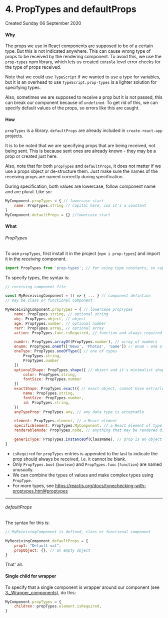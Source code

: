 # 4. PropTypes and defaultProps
Created Sunday 06 September 2020

#### Why
The props we use in React components are supposed to be of a certain type. But this is not indicated anywhere. This can cause wrong type of props to be received by the rendering component. To avoid this, we use the `prop-types` npm library, which lets us created `console` level error checks for the type of props received.

Note that we could use `TypeScript` if we wanted to use a type for variables, but it is an overhead to use `TypeScript`. `prop-types` is a lighter solution for specifying types.

Also, sometimes we are supposed to receive a prop but it is not passed, this can break our component because of `undefined`. To get rid of this, we can specify default values of the props, so errors like this are caught.

#### How
`propTypes` is a library.
`defaultProps` are already included in `create-react-app` projects.

It is to be noted that we are specifying props that are being received, not being sent. This is because sent ones are already known - they may be a prop or created just here.

Also, note that for both `propTypes` and `defaultProps`, it does not matter if we use a props object or de-structure them. Just make sure the names of the receiving props are named correctly during specification.

During specification, both values are lowercase, follow component name and are plural. Like so:
```jsx
MyComponent.propTypes = { // lowercase start
	name: PropTypes.string // capital here, coz it's a constant
}
MyComponent.defaultProps = {} //lowercase start
```

#### What
###### PropTypes
To use `propTypes`, first install it in the project (`npm i prop-types`) and import it in the *receiving* component.
```jsx
import PropTypes from 'prop-types'; // for using type constants, so capital
```

To specify types, the syntax is:
```jsx
// receiving component file

const MyReceivingComponent = () => { ... } // component defintion
// may be class or functional component

MyReceivingComponent.propTypes = { // lowercase propTypes
	name: PropTypes.string, // optional string
	obj: PropTypes.object, // object
	age: PropTypes.number, // optional number
	rarr: PropTypes.array, // optional array
	action: PropTypes.func.isRequired, // function and always required

	numArr: PropTypes.arrayOf(PropTypes.number), // array of numbers
	enumm: PropTypes.oneOf(['News', 'Photos', 'Game']) // enum - one of values
	oneType: PropTypes.oneOfType([ // one of types
		PropTypes.string,
		PropTypes.number
	])
	optionalShape: PropTypes.shape({ // object and it's minimalist shape. Can be nested. More name-value pairs could be added.
		color: PropTypes.string,
		fontSize: PropTypes.number
	})
	exactShape: PropTypes.exact({ // exact object, cannot have extra/less name value pairs
		name: PropTypes.string,
		fontSize: PropTypes.number,
		id: PropTypes.string,
	})
	anyTypeProp: PropTypes.any, // any data type is acceptable

	element: PropTypes.element, // a React element
	specificElement: PropTypes.MyComponent, // a React element of type MyComponent
	renderableNode: PropTypes.node, // anything that may be rendered directly

	genericType: PropTypes.instanceOf(ClassName), // prop is an object of type ClassName
}
```
- `isRequired` for `propTypes` entries is appended to the last to indicate the prop should always be received, i.e. it cannot be blank.
- Only `PropTypes.bool` (`boolean`) and `PropTypes.func` (`function`) are named unusually.
- We can combine the types of values and make complex types using `PropType`.
- For more types, see https://reactjs.org/docs/typechecking-with-proptypes.html#proptypes

---
###### defaultProps
The syntax for this is:
```jsx
// MyReceivingComponent is defined, class or functional component

MyReceivingComponent.defaultProps = {
	prop1: "Default val",
	propObject: {}, // an empty object
}
```

That' all.

#### Single child for wrapper
To specify that a single component is wrapper around our component (see [3._Wrapper_components](3._Wrapper_components.md)), do this:
```jsx
MyComponent.propTypes = {
	children: propTypes.element.isRequired,
}
```